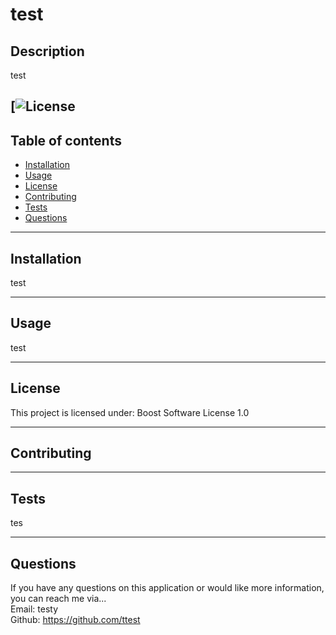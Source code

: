 # test
## Description
test

[![License](undefined)
----------

## Table of contents
* [Installation](#installation)
* [Usage](#usage)
* [License](#license)
* [Contributing](#contributing)
* [Tests](#tests)
* [Questions](#questions)

----------

## Installation
test

----------

## Usage
test

-----------
## License
This project is licensed under:
Boost Software License 1.0

-------------
## Contributing


--------------
## Tests
tes

------------
## Questions
If you have any questions on this application or would like more information, you can reach me via...    
Email: testy    
Github: https://github.com/ttest
